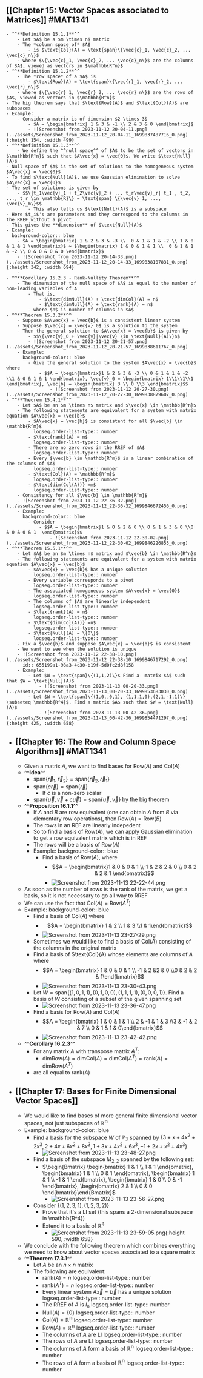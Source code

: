 ## [[Chapter 15: Vector Spaces associated to Matrices]] #MAT1341
	- ^^**Definition 15.1.1**^^
		- Let $A$ be a $m \times n$ matrix
		- The *column space of* $A$
			- is $\text{Col}(A) = \text{span}\{\vec{c}_1, \vec{c}_2, ... \vec{c}_n\}$
		- where $\{\vec{c}_1, \vec{c}_2, ... \vec{c}_n\}$ are the columns of $A$, viewed as vectors in $\mathbb{R^n}$
	- ^^**Definition 15.1.2**^^
		- The *row space* of a $A$ is
			- $\text{Row}(A) = \text{span}\{\vec{r}_1, \vec{r}_2, ... \vec{r}_n\}$
		- where $\{\vec{r}_1, \vec{r}_2, ... \vec{r}_n\}$ are the rows of $A$, viewed as vectors in $\mathbb{R^n}$
	- The big theorem says that $\text{Row}(A)$ and $\text{Col}(A)$ are subspaces
	- Example:
		- Consider a matrix is of dimension $2 \times 3$
			- $A = \begin{bmatrix} 1 & 3 & -1 \\ 2 & 3 & 0 \end{bmatrix}$
			- ![Screenshot from 2023-11-12 20-04-11.png](../assets/Screenshot_from_2023-11-12_20-04-11_1699837487716_0.png){:height 154, :width 499}
	- ^^**Definition 15.1.3**^^
		- We define the ^^null space^^ of $A$ to be the set of vectors in $\mathbb{R^n}$ such that $A\vec{x} = \vec{0}$. We write $\text{Null}(A)$
	- Null space of $A$ is the set of solutions to the homogeneous system $A\vec{x} = \vec{0}$
	- To find $\text{Null}(A)$, we use Gaussian elimination to solve $A\vec{x} = \vec{0}$
	- The set of solutions is given by
		- $$\{t_1\vec{v}_1 + t_2\vec{v}_2 + ... t_r\vec{v}_r| t_1 , t_2, ..., t_r \in \mathbb{R}\} = \text{span} \{\vec{v}_1, ..., \vec{v}_m\}$$
			- This also tells us $\text{Null}(A)$ is a subspace
	- Here $t_i$'s are parameters and they correspond to the columns in the RREF without a pivot
	- This gives the **dimension** of $\text{Null}(A)$
	- Example:
	  background-color:: blue
		- $A = \begin{bmatrix} 1 & 2 & 3 & -3 \\  0 & 1 & 1 & -2 \\ 1 & 0 & 1 & 1 \end{bmatrix}$ ~ $\begin{bmatrix} 1 & 0 & 1 & 1 \\  0 & 1 & 1 & -2 \\ 0 & 0 & 0 & 0 \end{bmatrix}$
		- ![Screenshot from 2023-11-12 20-14-33.png](../assets/Screenshot_from_2023-11-12_20-14-33_1699838107831_0.png){:height 342, :width 694}
		-
	- ^^**Corollary 15.2.3 - Rank-Nullity Theorem**^^
		- The dimension of the null space of $A$ is equal to the number of non-leading variables of A
			- That is,
				- $\text{dimNull}(A) + \text{dimCol}(A) = n$
				- $\text{dimNull}(A) + \text{rank}(A) = n$
			- where $n$ is number of columns in $A$
	- ^^**Theorem 15.3.2**^^
		- Suppose $A\vec{x} = \vec{b}$ is a consistent linear system
		- Suppose $\vec{x} = \vec{v}_0$ is a solution to the system
		- Then the general solution to $A\vec{x} = \vec{b}$ is given by
			- $$\{\vec{v}_0 + \vec{v}|\vec{v} \in \text{Null}(A)\}$$
			- ![Screenshot from 2023-11-12 20-21-57.png](../assets/Screenshot_from_2023-11-12_20-21-57_1699838611767_0.png)
		- Example:
		  background-color:: blue
			- Give the general solution to the system $A\vec{x} = \vec{b}$ where
				- $$A = \begin{bmatrix}1 & 2 & 3 & -3 \\ 0 & 1 & 1 & -2 \\1 & 0 & 1 & 1 \end{bmatrix}, \vec{v}_0 = \begin{bmatrix} 1\\1\\1\\1 \end{bmatrix}, \vec{b} = \begin{bmatrix} 3 \\ 0 \\3 \end{bmatrix}$$
					- ![Screenshot from 2023-11-12 20-27-30.png](../assets/Screenshot_from_2023-11-12_20-27-30_1699838879607_0.png)
	- ^^**Theorem 15.4.1**^^
		- Let $A$ be an $m \times n$ matrix and $\vec{x} \in \mathbb{R^n}$
		- The following statements are equivalent for a system with matrix equation $A\vec{x} = \vec{b}$
			- $A\vec{x} = \vec{b}$ is consistent for all $\vec{b} \in \mathbb{R^m}$
			  logseq.order-list-type:: number
			- $\text{rank}(A) = m$
			  logseq.order-list-type:: number
			- There are no zero rows in the RREF of $A$
			  logseq.order-list-type:: number
			- Every $\vec{b} \in \mathbb{R^m}$ is a linear combination of the columns of $A$
			  logseq.order-list-type:: number
			- $\text{Col}(A) = \mathbb{R^m}$
			  logseq.order-list-type:: number
			- $\text{dim(Col(A))} =m$
			  logseq.order-list-type:: number
		- Consistency for all $\vec{b} \in \mathbb{R^m}$
		- ![Screenshot from 2023-11-12 22-36-32.png](../assets/Screenshot_from_2023-11-12_22-36-32_1699846672456_0.png)
		- Example:
		  background-color:: blue
			- Consider
				- $$A = \begin{bmatrix}1 & 0 & 2 & 0 \\ 0 & 1 & 3 & 0 \\0 & 0 & 0 & 1  \end{bmatrix}$$
					- ![Screenshot from 2023-11-12 22-30-02.png](../assets/Screenshot_from_2023-11-12_22-30-02_1699846226855_0.png)
	- ^^**Theorem 15.5.1**^^
		- Let $A$ be an $m \times n$ matrix and $\vec{b} \in \mathbb{R^n}$
		- The following statements are equivalent for a system with matrix equation $A\vec{x} = \vec{b}$
			- $A\vec{x} = \vec{b}$ has a unique solution
			  logseq.order-list-type:: number
			- Every variable corresponds to a pivot
			  logseq.order-list-type:: number
			- The associated homogeneous system $A\vec{x} = \vec{0}$
			  logseq.order-list-type:: number
			- The columns of $A$ are linearly independent
			  logseq.order-list-type:: number
			- $\text{rank}(A) = n$
			  logseq.order-list-type:: number
			- $\text{dim(Col(A))} =n$
			  logseq.order-list-type:: number
			- $\text{Null}(A) = \{0\}$
			  logseq.order-list-type:: number
		- Fix a $\vec{b}$ and suppose $A\vec{x} = \vec{b}$ is consistent
		- We want to see when the solution is unique
		- ![Screenshot from 2023-11-12 22-38-10.png](../assets/Screenshot_from_2023-11-12_22-38-10_1699846717292_0.png)
		  id:: 655199a1-98a3-4c30-b19f-5d0fc2d8f158
		- Example:
			- Let $W = \text{span}\{(1,1,2)\}$ Find a  matrix $A$ such that $W = \text{Null}(A)$
				- ![Screenshot from 2023-11-13 00-20-33.png](../assets/Screenshot_from_2023-11-13_00-20-33_1699853683030_0.png)
			- Let $W = \text{span}\{(1,0,,0,1), (1,1,1,0),(2,1,-1,1)\} \subseteq \mathbb{R^4}$. Find a matrix $A$ such that $W = \text{Null}(A)$
				- ![Screenshot from 2023-11-13 00-42-36.png](../assets/Screenshot_from_2023-11-13_00-42-36_1699854471297_0.png){:height 425, :width 658}
- ## [[Chapter 16: The Row and Column Space Algorithms]] #MAT1341
	- Given a matrix $A$, we want to find bases for $\text{Row}(A)$ and $\text{Col}(A)$
	- ^^**Idea**^^
		- $\text{span} \{ \vec{r}_1, \vec{r}_2\} = \text{span} \{ \vec{r}_2, \vec{r}_1 \}$
		- $\text{span} \{ c\vec{r} \} = \text{span} \{ \vec{r}\}$
			- If $c$ is a non-zero scalar
		- $\text{span} \{ \vec{u}, \vec{v}+ c\vec{u}\} = \text{span} \{ \vec{u}, \vec{v}\}$ by the big theorem
	- ^^**Proposition 16.1.1**^^
		- If $A$ and $B$ are row equivalent (one can obtain $A$ from $B$ via elementary row operations), then $\text{Row}(A) = \text{Row}(B)$
		- The rows in an REF are linearly indepedent
		- So to find a basis of $\text{Row}(A)$, we can apply Gaussian elimination to get a row equivalent matrix which is in REF
		- The rows will be a basis of $\text{Row}(A)$
		- Example:
		  background-color:: blue
			- Find a basis of $\text{Row}(A)$, where
				- $$A = \begin{bmatrix}1 & 0 & 0 & 1 \\-1 & 2 & 2 & 0 \\ 0 & 2 & 2 & 1 \end{bmatrix}$$
				- ![Screenshot from 2023-11-13 22-22-44.png](../assets/Screenshot_from_2023-11-13_22-22-44_1699932187395_0.png)
	- As soon as the number of rows is the rank of the matrix, we get a basis, so it is not necessary to go all way to RREF
	- We can use the fact that $\text{Col}(A) = \text{Row}(A^T)$
	- Example:
	  background-color:: blue
		- Find a basis of $\text{Col}(A)$ where
			- $$A = \begin{bmatrix} 1 & 2 \\ 1 & 3 \\1 & 1\end{bmatrix}$$
			- ![Screenshot from 2023-11-13 23-27-29.png](../assets/Screenshot_from_2023-11-13_23-27-29_1699936078386_0.png)
		- Sometimes we would like to find a basis of $\text{Col}(A)$ consisting of the columns in the original matrix
		- Find a basis of $\text{Col}(A) whose elements are columns of $A$ where
			- $$A = \begin{bmatrix} 1 & 0 & 0 & 1 \\ -1 & 2 &2 & 0 \\0 & 2 & 2 & 1\end{bmatrix}$$
			- ![Screenshot from 2023-11-13 23-30-43.png](../assets/Screenshot_from_2023-11-13_23-30-43_1699936264286_0.png)
		- Let $W = \text{span} \{(1,0,1,1), (0,1,0,0), (1,1,1,1), (0,0,0,1)\}$. Find a basis of $W$ consisting of a subset of the given spanning set
			- ![Screenshot from 2023-11-13 23-36-47.png](../assets/Screenshot_from_2023-11-13_23-36-47_1699936638892_0.png)
		- Find a basis for $\text{Row}(A)$ and $\text{Col}(A)$
			- $$A = \begin{bmatrix} 1 & 0 & 1 & 1 \\ 2 & -1 & 1 & 3 \\3 & -1 & 2 & 7 \\ 0 & 1 & 1 & 0\end{bmatrix}$$
			- ![Screenshot from 2023-11-13 23-42-42.png](../assets/Screenshot_from_2023-11-13_23-42-42_1699936993719_0.png)
	- ^^**Corollary 16.2.3**^^
		- For any matrix $A$ with transpose matrix $A^T$:
			- $\text{dimRow}(A) = \text{dimCol}(A) = \text{dimCol}(A^T) = \text{rank}(A) = \text{dimRow}(A^T)$
		- are all equal to $\text{rank}(A)$
- ## [[Chapter 17: Bases for Finite Dimensional Vector Spaces]]
	- We would like to find bases of more general finite dimensional vector spaces, not just subspaces of $\mathbb{R^n}$
	- Example:
	  background-color:: blue
		- Find a basis for the subspace $W$ of $\mathbb{P_3}$ spanned by $\{3 + x + 4x^2 + 2x^3, 2 + 4x + 6x^2 + 8x^3, 1 + 3x + 4x^2 + 6x^3, -1 + 2x + x^2 + 4x^3\}$
			- ![Screenshot from 2023-11-13 23-48-27.png](../assets/Screenshot_from_2023-11-13_23-48-27_1699937366423_0.png)
		- Find a basis of the subspace $M_{2,2}$ spanned by the following set:
			- $\begin{Bmatrix} \begin{bmatrix} 1 & 1 \\ 1 & 1 \end{bmatrix}, \begin{bmatrix} 1 & 1 \\ 0 & 1 \end{bmatrix}, \begin{bmatrix} 1 & 1 \\ -1 & 1 \end{bmatrix}, \begin{bmatrix} 1 & 0 \\ 0 & -1 \end{bmatrix}, \begin{bmatrix} 2 & 1 \\ 0 & 0 \end{bmatrix}\end{Bmatrix}$
				- ![Screenshot from 2023-11-13 23-56-27.png](../assets/Screenshot_from_2023-11-13_23-56-27_1699937809720_0.png)
		- Consider $\{(1,2,3,1), (1,2,3,2)\}$
			- Prove that it's a LI set (this spans a 2-dimensional subspace in \mathbb{R^4})
			- Extend it to a basis of $\mathbb{R^4}$
				- ![Screenshot from 2023-11-13 23-59-05.png](../assets/Screenshot_from_2023-11-13_23-59-05_1699937960331_0.png){:height 590, :width 658}
	- We conclude with the following theorem which combines everything we need to know about vector spaces associated to a square matrix
	- ^^**Theorem 17.3.1**^^
		- Let $A$ be an $n \times n$ matrix
		- The following are equivalent:
			- $\text{rank}(A) = n$
			  logseq.order-list-type:: number
			- $\text{rank}(A^T) = n$
			  logseq.order-list-type:: number
			- Every linear system $A\vec{x} = \vec{b}$ has a unique solution
			  logseq.order-list-type:: number
			- The RREF of $A$ is $I_n$
			  logseq.order-list-type:: number
			- $\text{Null}(A) = \{0\}$
			  logseq.order-list-type:: number
			- $\text{Col}(A) = \mathbb{R^n}$
			  logseq.order-list-type:: number
			- $\text{Row}(A) = \mathbb{R^n}$
			  logseq.order-list-type:: number
			- The columns of $A$ are LI
			  logseq.order-list-type:: number
			- The rows of $A$ are LI
			  logseq.order-list-type:: number
			- The columns of $A$ form a basis of $\mathbb{R^n}$
			  logseq.order-list-type:: number
			- The rows of $A$ form a basis of $\mathbb{R^n}$
			  logseq.order-list-type:: number
